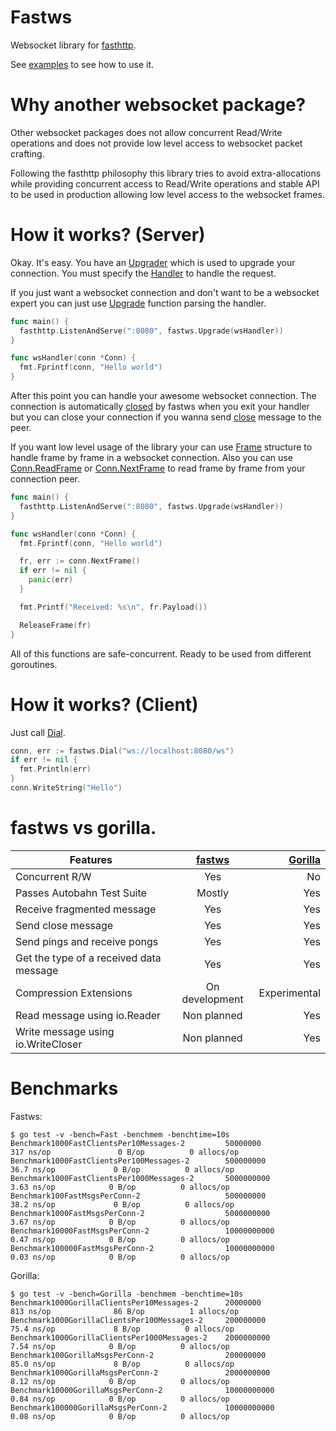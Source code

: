 # Fastws

Websocket library for [fasthttp](https://github.com/valyala/fasthttp).

See [examples](https://github.com/dgrr/fastws/blob/master/examples) to see how to use it.

# Why another websocket package?

Other websocket packages does not allow concurrent Read/Write operations
and does not provide low level access to websocket packet crafting.

Following the fasthttp philosophy this library tries to avoid extra-allocations
while providing concurrent access to Read/Write operations and stable API to be used
in production allowing low level access to the websocket frames.

# How it works? (Server)

Okay. It's easy. You have an
[Upgrader](https://godoc.org/github.com/dgrr/fastws#Upgrader)
which is used to upgrade your connection.
You must specify the
[Handler](https://godoc.org/github.com/dgrr/fastws#Upgrader.Handler)
to handle the request.

If you just want a websocket connection and don't want to be
a websocket expert you can just
use [Upgrade](https://godoc.org/github.com/dgrr/fastws#Upgrade) function parsing the
handler.

```go
func main() {
  fasthttp.ListenAndServe(":8080", fastws.Upgrade(wsHandler))
}

func wsHandler(conn *Conn) {
  fmt.Fprintf(conn, "Hello world")
}
```

After this point you can handle your awesome websocket connection.
The connection is automatically
[closed](https://github.com/dgrr/fastws/blob/master/upgrader.go#L80)
by fastws when you exit your handler but you can close
your connection if you wanna send
[close](https://godoc.org/github.com/dgrr/fastws#Conn.Close) message to the peer.

If you want low level usage of the library your can use
[Frame](https://godoc.org/github.com/dgrr/fastws#Frame) structure
to handle frame by frame in a websocket connection.
Also you can use
[Conn.ReadFrame](https://godoc.org/github.com/dgrr/fastws#Conn.ReadFrame) or
[Conn.NextFrame](https://godoc.org/github.com/dgrr/fastws#Conn.NextFrame) to read
frame by frame from your connection peer.

```go
func main() {
  fasthttp.ListenAndServe(":8080", fastws.Upgrade(wsHandler))
}

func wsHandler(conn *Conn) {
  fmt.Fprintf(conn, "Hello world")

  fr, err := conn.NextFrame()
  if err != nil {
    panic(err)
  }

  fmt.Printf("Received: %s\n", fr.Payload())

  ReleaseFrame(fr)
}
```

All of this functions are safe-concurrent. Ready to be used from different goroutines.

# How it works? (Client)

Just call [Dial](https://godoc.org/github.com/dgrr/fastws#Dial).

```go
conn, err := fastws.Dial("ws://localhost:8080/ws")
if err != nil {
  fmt.Println(err)
}
conn.WriteString("Hello")
```

# fastws vs gorilla.

| Features | [fastws](https://github.com/dgrr/fastws) | [Gorilla](https://github.com/savsgio/websocket)|
| --------------------------------------- |:--------------:| ------------:|
| Concurrent R/W                          | Yes            | No           |
| Passes Autobahn Test Suite              | Mostly         | Yes          |
| Receive fragmented message              | Yes            | Yes          |
| Send close message                      | Yes            | Yes          |
| Send pings and receive pongs            | Yes            | Yes          |
| Get the type of a received data message | Yes            | Yes          |
| Compression Extensions                  | On development | Experimental |
| Read message using io.Reader            | Non planned    | Yes          |
| Write message using io.WriteCloser      | Non planned    | Yes          |

# Benchmarks

Fastws:

```
$ go test -v -bench=Fast -benchmem -benchtime=10s
Benchmark1000FastClientsPer10Messages-2         50000000               317 ns/op               0 B/op          0 allocs/op
Benchmark1000FastClientsPer100Messages-2        500000000               36.7 ns/op             0 B/op          0 allocs/op
Benchmark1000FastClientsPer1000Messages-2       5000000000               3.63 ns/op            0 B/op          0 allocs/op
Benchmark100FastMsgsPerConn-2                   500000000               38.2 ns/op             0 B/op          0 allocs/op
Benchmark1000FastMsgsPerConn-2                  5000000000               3.67 ns/op            0 B/op          0 allocs/op
Benchmark10000FastMsgsPerConn-2                 10000000000              0.47 ns/op            0 B/op          0 allocs/op
Benchmark100000FastMsgsPerConn-2                10000000000              0.03 ns/op            0 B/op          0 allocs/op
```

Gorilla:
```
$ go test -v -bench=Gorilla -benchmem -benchtime=10s
Benchmark1000GorillaClientsPer10Messages-2      20000000               813 ns/op              86 B/op          1 allocs/op
Benchmark1000GorillaClientsPer100Messages-2     200000000               75.4 ns/op             8 B/op          0 allocs/op
Benchmark1000GorillaClientsPer1000Messages-2    2000000000               7.54 ns/op            0 B/op          0 allocs/op
Benchmark100GorillaMsgsPerConn-2                200000000               85.0 ns/op             8 B/op          0 allocs/op
Benchmark1000GorillaMsgsPerConn-2               2000000000               8.12 ns/op            0 B/op          0 allocs/op
Benchmark10000GorillaMsgsPerConn-2              10000000000              0.84 ns/op            0 B/op          0 allocs/op
Benchmark100000GorillaMsgsPerConn-2             10000000000              0.08 ns/op            0 B/op          0 allocs/op
```
